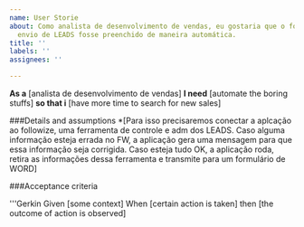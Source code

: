```yaml
---
name: User Storie
about: Como analista de desenvolvimento de vendas, eu gostaria que o formulário de
  envio de LEADS fosse preenchido de maneira automática.
title: ''
labels: ''
assignees: ''

---
```


**As a** [analista de desenvolvimento de vendas]
**I need** [automate the boring stuffs]
**so that i** [have more time to search for new sales]

###Details and assumptions
*[Para isso precisaremos conectar a aplcação ao followize, uma ferramenta de controle e adm dos LEADS. Caso alguma informação esteja errada no FW, a aplicação gera uma mensagem para que essa informação seja corrigida. Caso esteja tudo OK, a aplicação roda, retira as informações dessa ferramenta e transmite para um formulário de WORD]

###Acceptance criteria

'''Gerkin 
Given [some context]
When [certain action is taken]
then [the outcome of action is observed]
